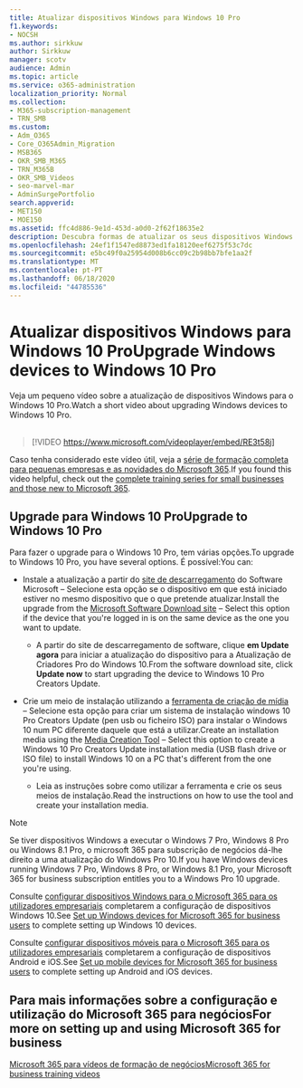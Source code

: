```yaml
---
title: Atualizar dispositivos Windows para Windows 10 Pro
f1.keywords:
- NOCSH
ms.author: sirkkuw
author: Sirkkuw
manager: scotv
audience: Admin
ms.topic: article
ms.service: o365-administration
localization_priority: Normal
ms.collection:
- M365-subscription-management
- TRN_SMB
ms.custom:
- Adm_O365
- Core_O365Admin_Migration
- MSB365
- OKR_SMB_M365
- TRN_M365B
- OKR_SMB_Videos
- seo-marvel-mar
- AdminSurgePortfolio
search.appverid:
- MET150
- MOE150
ms.assetid: ffc4d886-9e1d-453d-a0d0-2f62f18635e2
description: Descubra formas de atualizar os seus dispositivos Windows para o Windows 10 Pro para utilizar funcionalidades de segurança e rede de negócios mais avançadas.
ms.openlocfilehash: 24ef1f1547ed8873ed1fa18120eef6275f53c7dc
ms.sourcegitcommit: e5bc49f0a25954d008b6cc09c2b98bb7bfe1aa2f
ms.translationtype: MT
ms.contentlocale: pt-PT
ms.lasthandoff: 06/18/2020
ms.locfileid: "44785536"
---
```

# <a name="upgrade-windows-devices-to-windows-10-pro"></a><span data-ttu-id="f97e5-103">Atualizar dispositivos Windows para Windows 10 Pro</span><span class="sxs-lookup"><span data-stu-id="f97e5-103">Upgrade Windows devices to Windows 10 Pro</span></span>

<span data-ttu-id="f97e5-104">Veja um pequeno vídeo sobre a atualização de dispositivos Windows para o Windows 10 Pro.</span><span class="sxs-lookup"><span data-stu-id="f97e5-104">Watch a short video about upgrading Windows devices to Windows 10 Pro.</span></span><br><br>

> [!VIDEO https://www.microsoft.com/videoplayer/embed/RE3t58j] 

<span data-ttu-id="f97e5-105">Caso tenha considerado este vídeo útil, veja a [série de formação completa para pequenas empresas e as novidades do Microsoft 365](https://support.microsoft.com/office/6ab4bbcd-79cf-4000-a0bd-d42ce4d12816).</span><span class="sxs-lookup"><span data-stu-id="f97e5-105">If you found this video helpful, check out the [complete training series for small businesses and those new to Microsoft 365](https://support.microsoft.com/office/6ab4bbcd-79cf-4000-a0bd-d42ce4d12816).</span></span>

## <a name="upgrade-to-windows-10-pro"></a><span data-ttu-id="f97e5-106">Upgrade para Windows 10 Pro</span><span class="sxs-lookup"><span data-stu-id="f97e5-106">Upgrade to Windows 10 Pro</span></span>
  
<span data-ttu-id="f97e5-107">Para fazer o upgrade para o Windows 10 Pro, tem várias opções.</span><span class="sxs-lookup"><span data-stu-id="f97e5-107">To upgrade to Windows 10 Pro, you have several options.</span></span> <span data-ttu-id="f97e5-108">É possível:</span><span class="sxs-lookup"><span data-stu-id="f97e5-108">You can:</span></span>
    
- <span data-ttu-id="f97e5-109">Instale a atualização a partir do [site de descarregamento](https://go.microsoft.com/fwlink/?LinkID=836951 ) do Software Microsoft &ndash; Selecione esta opção se o dispositivo em que está iniciado estiver no mesmo dispositivo que o que pretende atualizar.</span><span class="sxs-lookup"><span data-stu-id="f97e5-109">Install the upgrade from the [Microsoft Software Download site](https://go.microsoft.com/fwlink/?LinkID=836951 ) &ndash; Select this option if the device that you're logged in is on the same device as the one you want to update.</span></span> 

    - <span data-ttu-id="f97e5-110">A partir do site de descarregamento de software, clique **em Update agora** para iniciar a atualização do dispositivo para a Atualização de Criadores Pro do Windows 10.</span><span class="sxs-lookup"><span data-stu-id="f97e5-110">From the software download site, click **Update now** to start upgrading the device to Windows 10 Pro Creators Update.</span></span> 
    
- <span data-ttu-id="f97e5-111">Crie um meio de instalação utilizando a [ferramenta de criação de mídia](https://go.microsoft.com/fwlink/?LinkID=836960) &ndash; Selecione esta opção para criar um sistema de instalação windows 10 Pro Creators Update (pen usb ou ficheiro ISO) para instalar o Windows 10 num PC diferente daquele que está a utilizar.</span><span class="sxs-lookup"><span data-stu-id="f97e5-111">Create an installation media using the [Media Creation Tool](https://go.microsoft.com/fwlink/?LinkID=836960) &ndash; Select this option to create a Windows 10 Pro Creators Update installation media (USB flash drive or ISO file) to install Windows 10 on a PC that's different from the one you're using.</span></span>

    - <span data-ttu-id="f97e5-112">Leia as instruções sobre como utilizar a ferramenta e crie os seus meios de instalação.</span><span class="sxs-lookup"><span data-stu-id="f97e5-112">Read the instructions on how to use the tool and create your installation media.</span></span> 

> [!NOTE]
> <span data-ttu-id="f97e5-113">Se tiver dispositivos Windows a executar o Windows 7 Pro, Windows 8 Pro ou Windows 8.1 Pro, o microsoft 365 para subscrição de negócios dá-lhe direito a uma atualização do Windows Pro 10.</span><span class="sxs-lookup"><span data-stu-id="f97e5-113">If you have Windows devices running Windows 7 Pro, Windows 8 Pro, or Windows 8.1 Pro, your Microsoft 365 for business subscription entitles you to a Windows Pro 10 upgrade.</span></span>
    
<span data-ttu-id="f97e5-114">Consulte [configurar dispositivos Windows para o Microsoft 365 para os utilizadores empresariais](set-up-windows-devices.md) completarem a configuração de dispositivos Windows 10.</span><span class="sxs-lookup"><span data-stu-id="f97e5-114">See [Set up Windows devices for Microsoft 365 for business users](set-up-windows-devices.md) to complete setting up Windows 10 devices.</span></span> 
  
<span data-ttu-id="f97e5-115">Consulte [configurar dispositivos móveis para o Microsoft 365 para os utilizadores empresariais](set-up-mobile-devices.md) completarem a configuração de dispositivos Android e iOS.</span><span class="sxs-lookup"><span data-stu-id="f97e5-115">See [Set up mobile devices for Microsoft 365 for business users](set-up-mobile-devices.md) to complete setting up Android and iOS devices.</span></span> 
  
## <a name="for-more-on-setting-up-and-using-microsoft-365-for-business"></a><span data-ttu-id="f97e5-116">Para mais informações sobre a configuração e utilização do Microsoft 365 para negócios</span><span class="sxs-lookup"><span data-stu-id="f97e5-116">For more on setting up and using Microsoft 365 for business</span></span>

[<span data-ttu-id="f97e5-117">Microsoft 365 para vídeos de formação de negócios</span><span class="sxs-lookup"><span data-stu-id="f97e5-117">Microsoft 365 for business training videos</span></span>](https://support.microsoft.com/office/6ab4bbcd-79cf-4000-a0bd-d42ce4d12816)
